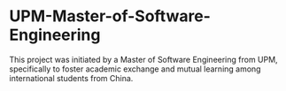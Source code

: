 # UPM-Master-of-Software-Engineering
This project was initiated by a Master of Software Engineering from UPM, specifically to foster academic exchange and mutual learning among international students from China.
